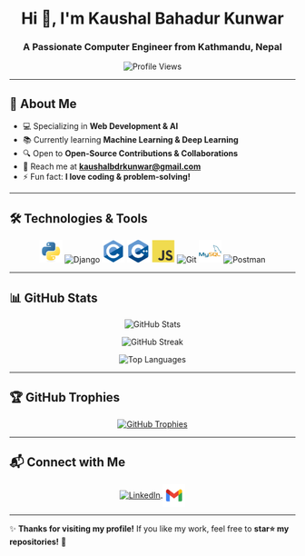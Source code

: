 <h1 align="center">Hi 👋, I'm Kaushal Bahadur Kunwar</h1>
<h3 align="center">A Passionate Computer Engineer from Kathmandu, Nepal</h3>

<p align="center">
  <img src="https://komarev.com/ghpvc/?username=kaushalbdrkunwar&label=Profile%20Views&color=blue&style=flat" alt="Profile Views" />
</p>

---

## 🚀 About Me  
- 💻 Specializing in **Web Development & AI**  
- 📚 Currently learning **Machine Learning & Deep Learning**  
- 🔍 Open to **Open-Source Contributions & Collaborations**  
- 📩 Reach me at **kaushalbdrkunwar@gmail.com**  
- ⚡ Fun fact: **I love coding & problem-solving!**  

---

## 🛠️ Technologies & Tools  
<p align="center">
  <img src="https://raw.githubusercontent.com/devicons/devicon/master/icons/python/python-original.svg" alt="Python" width="40" height="40"/>
  <img src="https://cdn.worldvectorlogo.com/logos/django.svg" alt="Django" width="40" height="40"/>
  <img src="https://raw.githubusercontent.com/devicons/devicon/master/icons/c/c-original.svg" alt="C" width="40" height="40"/>
  <img src="https://raw.githubusercontent.com/devicons/devicon/master/icons/cplusplus/cplusplus-original.svg" alt="C++" width="40" height="40"/>
  <img src="https://raw.githubusercontent.com/devicons/devicon/master/icons/javascript/javascript-original.svg" alt="JavaScript" width="40" height="40"/>
  <img src="https://www.vectorlogo.zone/logos/git-scm/git-scm-icon.svg" alt="Git" width="40" height="40"/>
  <img src="https://raw.githubusercontent.com/devicons/devicon/master/icons/mysql/mysql-original-wordmark.svg" alt="MySQL" width="40" height="40"/>
  <img src="https://www.vectorlogo.zone/logos/getpostman/getpostman-icon.svg" alt="Postman" width="40" height="40"/>
</p>

---

## 📊 GitHub Stats  
<p align="center">
  <img src="https://github-readme-stats.vercel.app/api?username=kaushalbdrkunwar&show_icons=true&theme=github_dark&hide_border=true" alt="GitHub Stats" />
</p>

<p align="center">
  <img src="https://github-readme-streak-stats.herokuapp.com/?user=kaushalbdrkunwar&theme=github-dark-blue&hide_border=true" alt="GitHub Streak" />
</p>

<p align="center">
  <img src="https://github-readme-stats.vercel.app/api/top-langs?username=kaushalbdrkunwar&show_icons=true&layout=compact&theme=github_dark&hide_border=true" alt="Top Languages" />
</p>

---

## 🏆 GitHub Trophies  
<p align="center">
  <a href="https://github.com/ryo-ma/github-profile-trophy">
    <img src="https://github-profile-trophy.vercel.app/?username=kaushalbdrkunwar&theme=github_dark&no-frame=true" alt="GitHub Trophies" />
  </a>
</p>

---

## 📬 Connect with Me  
<p align="center">
  <a href="https://linkedin.com/in/kaushal-bahadur-kunwar" target="_blank">
    <img align="center" src="https://raw.githubusercontent.com/rahuldkjain/github-profile-readme-generator/master/src/images/icons/Social/linked-in-alt.svg" alt="LinkedIn" height="40" width="40" />
  </a>
  <a href="mailto:kaushalbdrkunwar@gmail.com">
    <img align="center" src="https://raw.githubusercontent.com/edent/SuperTinyIcons/master/images/svg/gmail.svg" alt="Gmail" height="40" width="40" />
  </a>
</p>

---

✨ **Thanks for visiting my profile!** If you like my work, feel free to **star⭐ my repositories!** 🚀  
